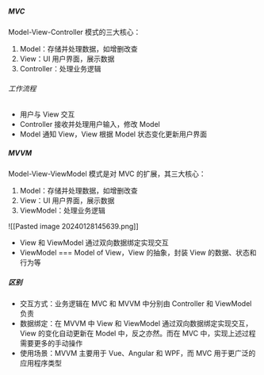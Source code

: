 ##### MVC

Model-View-Controller 模式的三大核心：

1. Model：存储并处理数据，如增删改查
2. View：UI 用户界面，展示数据
3. Controller：处理业务逻辑

###### 工作流程

- 用户与 View 交互
- Controller 接收并处理用户输入，修改 Model
- Model 通知 View，View 根据 Model 状态变化更新用户界面

##### MVVM

Model-View-ViewModel 模式是对 MVC 的扩展，其三大核心：

1. Model：存储并处理数据，如增删改查
2. View：UI 用户界面，展示数据
3. ViewModel：处理业务逻辑

![[Pasted image 20240128145639.png]]

- View 和 ViewModel 通过双向数据绑定实现交互
- ViewModel === Model of View，View 的抽象，封装 View 的数据、状态和行为等

##### 区别

- 交互方式：业务逻辑在 MVC 和 MVVM 中分别由 Controller 和 ViewModel 负责
- 数据绑定：在 MVVM 中 View 和 ViewModel 通过双向数据绑定实现交互，View 的变化自动更新在 Model 中，反之亦然。而在 MVC 中，实现上述过程需要更多的手动操作
- 使用场景：MVVM 主要用于 Vue、Angular 和 WPF，而 MVC 用于更广泛的应用程序类型
